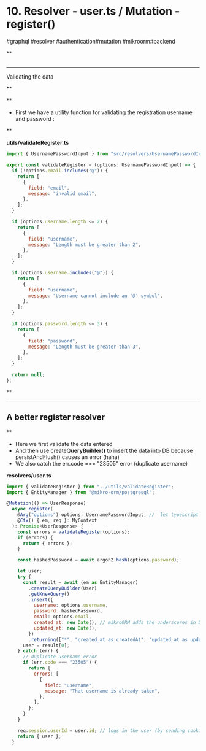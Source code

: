 # 10\. Resolver - user.ts / Mutation - register()

#graphql #resolver #authentication#mutation #mikroorm#backend

**

## 

* * *

Validating the data

**

**

- First we have a utility function for validating the registration username and password :

**

**utils/validateRegister.ts**

```javascript
import { UsernamePasswordInput } from "src/resolvers/UsernamePasswordInput";

export const validateRegister = (options: UsernamePasswordInput) => {
  if (!options.email.includes("@")) {
    return [
      {
        field: "email",
        message: "invalid email",
      },
    ];
  }

  if (options.username.length <= 2) {
    return [
      {
        field: "username",
        message: "Length must be greater than 2",
      },
    ];
  }

  if (options.username.includes("@")) {
    return [
      {
        field: "username",
        message: "Username cannot include an '@' symbol",
      },
    ];
  }

  if (options.password.length <= 3) {
    return [
      {
        field: "password",
        message: "Length must be greater than 3",
      },
    ];
  }

  return null;
};
```

**

* * *

## A better register resolver

  
**

- Here we first validate the data entered 
- And then use createQ**ueryBuilder()** to insert the data into DB because persistAndFlush() causes an error (haha) 
- We also catch the err.code === "23505" error (duplicate username)

  

**resolvers/user.ts**

```javascript
import { validateRegister } from "../utils/validateRegister";
import { EntityManager } from "@mikro-orm/postgresql";

@Mutation(() => UserResponse)
  async register(
    @Arg("options") options: UsernamePasswordInput, //  let typescript infer type UsernamePasswordInput
    @Ctx() { em, req }: MyContext
  ): Promise<UserResponse> {
    const errors = validateRegister(options);
    if (errors) {
      return { errors };
    }

    const hashedPassword = await argon2.hash(options.password);

    let user;
    try {
      const result = await (em as EntityManager)
        .createQueryBuilder(User)
        .getKnexQuery()
        .insert({
          username: options.username,
          password: hashedPassword,
          email: options.email,
          created_at: new Date(), // mikroORM adds the underscores in DB so we must write it like this with Knex
          updated_at: new Date(),
        })
        .returning(["*", "created_at as createdAt", "updated_at as updatedAt"]);
      user = result[0];
    } catch (err) {
      // duplicate username error
      if (err.code === "23505") {
        return {
          errors: [
            {
              field: "username",
              message: "That username is already taken",
            },
          ],
        };
      }
    }

    req.session.userId = user.id; // logs in the user (by sending cookie to browser)
    return { user };
  }
```